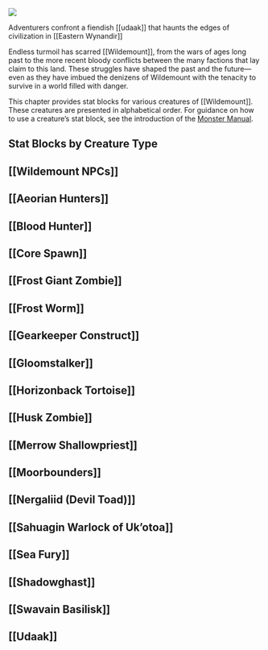[![](https://media.dndbeyond.com/compendium-images/egtw/yDOyqyOocErRgYJK/07-01.jpg)](https://media.dndbeyond.com/compendium-images/egtw/yDOyqyOocErRgYJK/07-01.jpg)

Adventurers confront a fiendish [[udaak]] that haunts the edges of civilization in [[Eastern Wynandir]]

Endless turmoil has scarred [[Wildemount]], from the wars of ages long past to the more recent bloody conflicts between the many factions that lay claim to this land. These struggles have shaped the past and the future—even as they have imbued the denizens of Wildemount with the tenacity to survive in a world filled with danger.

This chapter provides stat blocks for various creatures of [[Wildemount]]. These creatures are presented in alphabetical order. For guidance on how to use a creature’s stat block, see the introduction of the [Monster Manual](https://www.dndbeyond.com/sources/mm "Monster Manual").

## Stat Blocks by Creature Type

## [[Wildemount NPCs]]

## [[Aeorian Hunters]]

## [[Blood Hunter]]

## [[Core Spawn]]

## [[Frost Giant Zombie]]

## [[Frost Worm]]

## [[Gearkeeper Construct]]

## [[Gloomstalker]]

## [[Horizonback Tortoise]]

## [[Husk Zombie]]

## [[Merrow Shallowpriest]]

## [[Moorbounders]]

## [[Nergaliid (Devil Toad)]]

## [[Sahuagin Warlock of Uk’otoa]]

## [[Sea Fury]]

## [[Shadowghast]]

## [[Swavain Basilisk]]

## [[Udaak]]